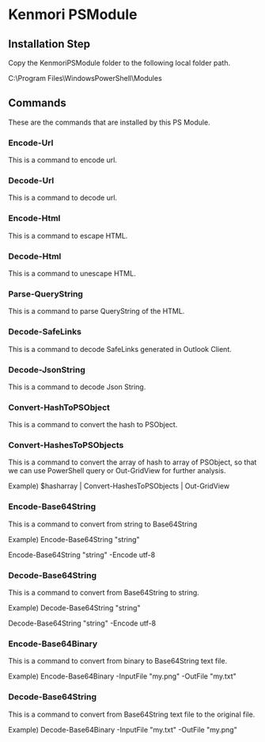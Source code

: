 # Kenmori PSModule

## Installation Step
Copy the KenmoriPSModule folder to the following local folder path.


C:\Program Files\WindowsPowerShell\Modules

## Commands
These are the commands that are installed by this PS Module.

### Encode-Url
This is a command to encode url.

### Decode-Url
This is a command to decode url.

### Encode-Html
This is a command to escape HTML.

### Decode-Html
This is a command to unescape HTML.

### Parse-QueryString
This is a command to parse QueryString of the HTML.

### Decode-SafeLinks
This is a command to decode SafeLinks generated in Outlook Client.

### Decode-JsonString
This is a command to decode Json String.

### Convert-HashToPSObject
This is a command to convert the hash to PSObject.

### Convert-HashesToPSObjects
This is a command to convert the array of hash to array of PSObject, so that we can use PowerShell query or Out-GridView for further analysis.

 Example)
  $hasharray | Convert-HashesToPSObjects | Out-GridView

### Encode-Base64String
This is a command to convert from string to Base64String

Example)
 Encode-Base64String "string"

 Encode-Base64String "string" -Encode utf-8

### Decode-Base64String
This is a command to convert from Base64String to string.

Example)
 Decode-Base64String "string"

 Decode-Base64String "string" -Encode utf-8
 
### Encode-Base64Binary
This is a command to convert from binary to Base64String text file.

Example)
 Encode-Base64Binary -InputFile "my.png" -OutFile "my.txt"

### Decode-Base64String
This is a command to convert from Base64String text file to the original file.

Example)
 Decode-Base64Binary -InputFile "my.txt" -OutFile "my.png"

